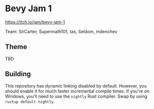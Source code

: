 # Bevy Jam 1

<https://itch.io/jam/bevy-jam-1>

Team: SirCarter, Supermath101, tas, Seldom, mdenchev

## Theme

TBD

## Building

This repository has dynamic linking disabled by default. However, you should enable it for much faster incremental compile times.
If you're on Windows, you'll need to use the `nightly` Rust compiler.
Swap by using `rustup default nightly`.
